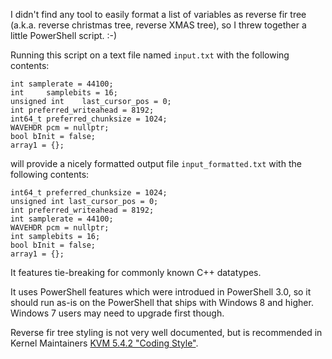 I didn't find any tool to easily format a list of variables as reverse fir tree (a.k.a. reverse christmas tree, reverse XMAS tree), so I threw together a little PowerShell script. :-)

Running this script on a text file named `input.txt` with the following contents:
```
int	samplerate = 44100;
int 	samplebits = 16;
unsigned int	last_cursor_pos = 0;
int	preferred_writeahead = 8192;
int64_t	preferred_chunksize = 1024;
WAVEHDR	pcm = nullptr;
bool bInit = false;
array1 = {};
```

will provide a nicely formatted output file `input_formatted.txt` with the following contents:
```
int64_t preferred_chunksize = 1024;
unsigned int last_cursor_pos = 0;
int preferred_writeahead = 8192;
int samplerate = 44100;
WAVEHDR pcm = nullptr;
int samplebits = 16;
bool bInit = false;
array1 = {};
```

It features tie-breaking for commonly known C++ datatypes.

It uses PowerShell features which were introdued in PowerShell 3.0, so it should run as-is on the PowerShell that ships with Windows 8 and higher. Windows 7 users may need to upgrade first though.

Reverse fir tree styling is not very well documented, but is recommended in Kernel Maintainers [KVM 5.4.2 "Coding Style"](https://docs.kernel.org/process/maintainer-kvm-x86.html).
